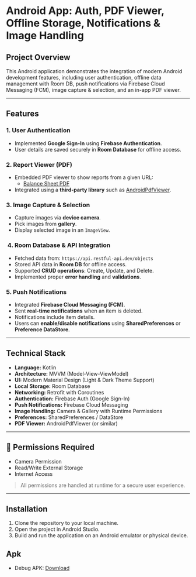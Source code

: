 #  Android App: Auth, PDF Viewer, Offline Storage, Notifications & Image Handling

##  Project Overview

This Android application demonstrates the integration of modern Android development features, including user authentication, offline data management with Room DB, push notifications via Firebase Cloud Messaging (FCM), image capture & selection, and an in-app PDF viewer.

---

##  Features

###  1. User Authentication
- Implemented **Google Sign-In** using **Firebase Authentication**.
- User details are saved securely in **Room Database** for offline access.

###  2. Report Viewer (PDF)
- Embedded PDF viewer to show reports from a given URL:
    - [Balance Sheet PDF](https://fssservices.bookxpert.co/GeneratedPDF/Companies/nadc/2024-2025/BalanceSheet.pdf)
- Integrated using a **third-party library** such as [AndroidPdfViewer](https://github.com/barteksc/AndroidPdfViewer).

###  3. Image Capture & Selection
- Capture images via **device camera**.
- Pick images from **gallery**.
- Display selected image in an `ImageView`.

### ️ 4. Room Database & API Integration
- Fetched data from: `https://api.restful-api.dev/objects`
- Stored API data in **Room DB** for offline access.
- Supported **CRUD operations**: Create, Update, and Delete.
- Implemented proper **error handling** and **validations**.

### 5. Push Notifications
- Integrated **Firebase Cloud Messaging (FCM)**.
- Sent **real-time notifications** when an item is deleted.
- Notifications include item details.
- Users can **enable/disable notifications** using **SharedPreferences** or **Preference DataStore**.

---

##  Technical Stack

- **Language:** Kotlin
- **Architecture:** MVVM (Model-View-ViewModel)
- **UI:** Modern Material Design (Light & Dark Theme Support)
- **Local Storage:** Room Database
- **Networking:** Retrofit with Coroutines
- **Authentication:** Firebase Auth (Google Sign-In)
- **Push Notifications:** Firebase Cloud Messaging
- **Image Handling:** Camera & Gallery with Runtime Permissions
- **Preferences:** SharedPreferences / DataStore
- **PDF Viewer:** AndroidPdfViewer (or similar)

---

## 🔧 Permissions Required

- Camera Permission
- Read/Write External Storage
- Internet Access

> All permissions are handled at runtime for a secure user experience.

---

## Installation

1.  Clone the repository to your local machine.
2.  Open the project in Android Studio.
3.  Build and run the application on an Android emulator or physical device.


## Apk

* Debug APK: [Download](app-debug.apk)
